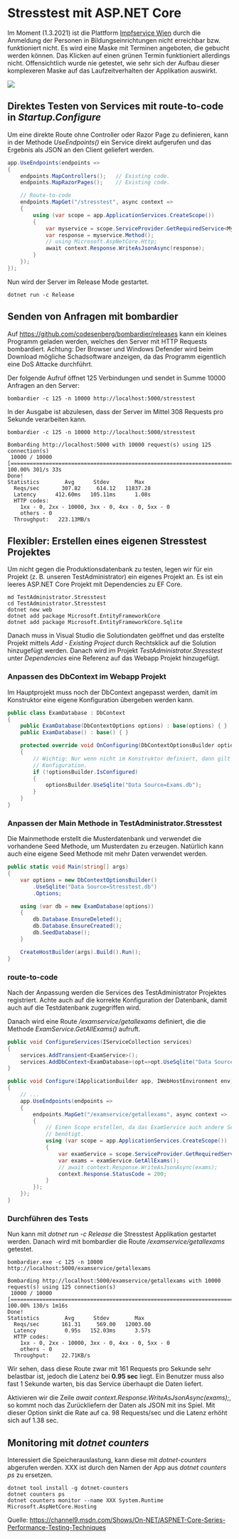 # Stresstest mit ASP.NET Core

Im Moment (1.3.2021) ist die Plattform [Impfservice Wien](https://impfservice.wien/) durch die Anmeldung der
Personen in Bildungseinrichtungen nicht erreichbar bzw. funktioniert nicht. Es wird eine Maske mit
Terminen angeboten, die gebucht werden können. Das Klicken auf einen grünen Termin funktioniert
allerdings nicht. Offensichtlich wurde nie getestet, wie sehr sich der Aufbau dieser komplexeren
Maske auf das Laufzeitverhalten der Applikation auswirkt.

![](terminwahl.png)

## Direktes Testen von Services mit route-to-code in *Startup.Configure*

Um eine direkte Route ohne Controller oder Razor Page zu definieren, kann in der Methode
*UseEndpoints()* ein Service direkt aufgerufen und das Ergebnis als JSON an den Client geliefert
werden.

```c#
app.UseEndpoints(endpoints =>
{
    endpoints.MapControllers();   // Existing code.
    endpoints.MapRazorPages();    // Existing code.

    // Route-to-code
    endpoints.MapGet("/stresstest", async context =>
    {
        using (var scope = app.ApplicationServices.CreateScope())
        {        
            var myservice = scope.ServiceProvider.GetRequiredService<MyService>();
            var response = myservice.Method();
            // using Microsoft.AspNetCore.Http;
            await context.Response.WriteAsJsonAsync(response);
        }
    });
});
```

Nun wird der Server im Release Mode gestartet.

```text
dotnet run -c Release
```

## Senden von Anfragen mit bombardier

Auf https://github.com/codesenberg/bombardier/releases kann ein kleines Programm geladen werden, welches
den Server mit HTTP Requests bombardiert. Achtung: Der Browser und Windows Defender wird beim
Download mögliche Schadsoftware anzeigen, da das Programm eigentlich eine DoS Attacke durchführt.

Der folgende Aufruf öffnet 125 Verbindungen und sendet in Summe 10000 Anfragen an den Server:

```text
bombardier -c 125 -n 10000 http://localhost:5000/stresstest
```

In der Ausgabe ist abzulesen, dass der Server im Mittel 308 Requests pro Sekunde verarbeiten kann.

```text
bombardier -c 125 -n 10000 http://localhost:5000/stresstest

Bombarding http://localhost:5000 with 10000 request(s) using 125 connection(s)
 10000 / 10000 [====================================================================================] 100.00% 301/s 33s
Done!
Statistics        Avg      Stdev        Max
  Reqs/sec       307.82     614.12   11837.28
  Latency      412.60ms   105.11ms      1.08s
  HTTP codes:
    1xx - 0, 2xx - 10000, 3xx - 0, 4xx - 0, 5xx - 0
    others - 0
  Throughput:   223.13MB/s
```

## Flexibler: Erstellen eines eigenen Stresstest Projektes

Um nicht gegen die Produktionsdatenbank zu testen, legen wir für ein Projekt (z. B. unseren
TestAdministrator) ein eigenes Projekt an. Es ist ein leeres ASP.NET Core Projekt mit
Dependencies zu EF Core.

```text
md TestAdministrator.Stresstest
cd TestAdministrator.Stresstest
dotnet new web
dotnet add package Microsoft.EntityFrameworkCore
dotnet add package Microsoft.EntityFrameworkCore.Sqlite
```

Danach muss in Visual Studio die Solutiondaten geöffnet und das erstellte Projekt mittels
*Add* - *Existing Project* durch Rechtsklick auf die Solution hinzugefügt werden. Danach
wird im Projekt *TestAdministrator.Stresstest* unter *Dependencies* eine Referenz
auf das Webapp Projekt hinzugefügt.

### Anpassen des DbContext im Webapp Projekt

Im Hauptprojekt muss noch der DbContext angepasst werden, damit im Konstruktor eine
eigene Konfiguration übergeben werden kann.

```c#
public class ExamDatabase : DbContext
{
    public ExamDatabase(DbContextOptions options) : base(options) { }
    public ExamDatabase() : base() { }

    protected override void OnConfiguring(DbContextOptionsBuilder optionsBuilder)
    {
        // Wichtig: Nur wenn nicht im Konstruktor definiert, dann gilt diese
        // Konfiguration.
        if (!optionsBuilder.IsConfigured)
        {
            optionsBuilder.UseSqlite("Data Source=Exams.db");
        }
    }
}
```

### Anpassen der Main Methode in TestAdministrator.Stresstest

Die Mainmethode erstellt die Musterdatenbank und verwendet die vorhandene Seed Methode, um
Musterdaten zu erzeugen. Natürlich kann auch eine eigene Seed Methode mit mehr Daten
verwendet werden.

```c#
public static void Main(string[] args)
{
    var options = new DbContextOptionsBuilder()
        .UseSqlite("Data Source=Stresstest.db")
        .Options;

    using (var db = new ExamDatabase(options))
    {
        db.Database.EnsureDeleted();
        db.Database.EnsureCreated();
        db.SeedDatabase();
    }

    CreateHostBuilder(args).Build().Run();
}
```

### route-to-code

Nach der Anpassung werden die Services des TestAdministrator Projektes registriert. Achte
auch auf die korrekte Konfiguration der Datenbank, damit auch auf die Testdatenbank
zugegriffen wird.

Danach wird eine Route */examservice/getallexams* definiert, die die Methode
*ExamService.GetAllExams()* aufruft.

```c#
public void ConfigureServices(IServiceCollection services)
{
    services.AddTransient<ExamService>();
    services.AddDbContext<ExamDatabase>(opt=>opt.UseSqlite("Data Source=Stresstest.db"));
}

public void Configure(IApplicationBuilder app, IWebHostEnvironment env)
{
    // ...
    app.UseEndpoints(endpoints =>
    {
        endpoints.MapGet("/examservice/getallexams", async context =>
        {
            // Einen Scope erstellen, da das ExamService auch andere Services
            // benötigt.
            using (var scope = app.ApplicationServices.CreateScope())
            {
                var examService = scope.ServiceProvider.GetRequiredService<ExamService>();
                var exams = examService.GetAllExams();
                // await context.Response.WriteAsJsonAsync(exams);
                context.Response.StatusCode = 200;
            }
        });
    });
}
```

### Durchführen des Tests

Nun kann mit *dotnet run -c Release* die Stresstest Applikation gestartet werden. Danach
wird mit bombardier die Route */examservice/getallexams* getestet.

```text
bombardier.exe -c 125 -n 10000 http://localhost:5000/examservice/getallexams

Bombarding http://localhost:5000/examservice/getallexams with 10000 request(s) using 125 connection(s)
 10000 / 10000 [==================================================================================] 100.00% 130/s 1m16s
Done!
Statistics        Avg      Stdev        Max
  Reqs/sec       161.31     569.00   12003.00
  Latency         0.95s   152.03ms      3.57s
  HTTP codes:
    1xx - 0, 2xx - 10000, 3xx - 0, 4xx - 0, 5xx - 0
    others - 0
  Throughput:    22.71KB/s
```

Wir sehen, dass diese Route zwar mit 161 Requests pro Sekunde sehr belastbar ist, jedoch die
Latenz bei **0.95 sec** liegt. Ein Benutzer muss also fast 1 Sekunde warten, bis das Service
überhaupt die Daten liefert.

Aktivieren wir die Zeile *await context.Response.WriteAsJsonAsync(exams);*, so kommt noch
das Zurückliefern der Daten als JSON mit ins Spiel. Mit dieser Option sinkt die Rate auf ca. 98
Requests/sec und die Latenz erhöht sich auf 1.38 sec.

## Monitoring mit *dotnet counters*

Interessiert die Speicherauslastung, kann diese mit *dotnet-counters* abgerufen werden. XXX
ist durch den Namen der App aus *dotnet counters ps* zu ersetzen.

```text
dotnet tool install -g dotnet-counters
dotnet counters ps
dotnet counters monitor --name XXX System.Runtime Microsoft.AspNetCore.Hosting
```

Quelle: https://channel9.msdn.com/Shows/On-NET/ASPNET-Core-Series-Performance-Testing-Techniques
